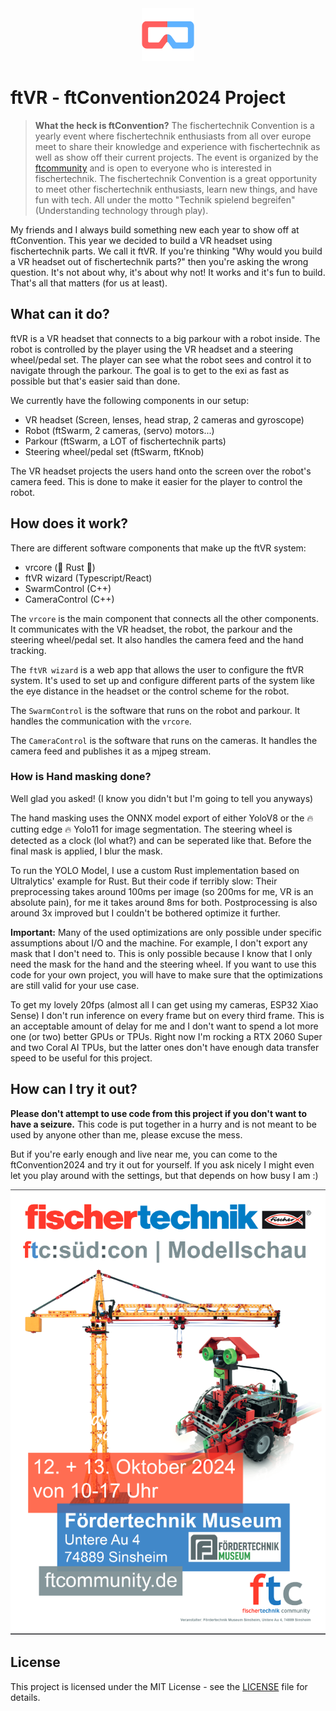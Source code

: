 <div style="text-align: center"><img src="./ftvr.svg"></div>

# ftVR - ftConvention2024 Project

> **What the heck is ftConvention?**
> The fischertechnik Convention is a yearly event where fischertechnik enthusiasts from all over europe meet to share
> their knowledge and experience with fischertechnik as well as show off their current projects. The event is organized
> by the [ftcommunity](https://ftcommunity.de) and is open to everyone who is interested in fischertechnik. The
> fischertechnik
> Convention is a great opportunity to meet other fischertechnik enthusiasts, learn new things, and have fun with
> tech. All under the motto "Technik spielend begreifen" (Understanding technology through play).

My friends and I always build something new each year to show off at ftConvention.
This year we decided to build a VR headset using fischertechnik parts. We call it ftVR.
If you're thinking "Why would you build a VR headset out of fischertechnik parts?" then you're asking the wrong
question.
It's not about why, it's about why not! It works and it's fun to build. That's all that matters (for us at least).

## What can it do?

ftVR is a VR headset that connects to a big parkour with a robot inside. The robot is controlled by the player using the
VR headset and a steering wheel/pedal set. The player can see what the robot sees and control it to navigate through the
parkour. The goal is to get to the exi as fast as possible but that's easier said than done.

We currently have the following components in our setup:

- VR headset (Screen, lenses, head strap, 2 cameras and gyroscope)
- Robot (ftSwarm, 2 cameras, (servo) motors...)
- Parkour (ftSwarm, a LOT of fischertechnik parts)
- Steering wheel/pedal set (ftSwarm, ftKnob)

The VR headset projects the users hand onto the screen over the robot's camera feed. This is done to make it easier for
the player to control the robot.

## How does it work?

There are different software components that make up the ftVR system:

- vrcore (🚀 Rust 🚀)
- ftVR wizard (Typescript/React)
- SwarmControl (C++)
- CameraControl (C++)

The `vrcore` is the main component that connects all the other components. It communicates with the VR headset, the
robot, the parkour and the steering wheel/pedal set. It also handles the camera feed and the hand tracking.

The `ftVR wizard` is a web app that allows the user to configure the ftVR system. It's used to set up and configure
different parts of the system like the eye distance in the headset or the control scheme for the robot.

The `SwarmControl` is the software that runs on the robot and parkour. It handles the communication with the `vrcore`.

The `CameraControl` is the software that runs on the cameras. It handles the camera feed and publishes it as a mjpeg
stream.

### How is Hand masking done?

Well glad you asked! (I know you didn't but I'm going to tell you anyways)

The hand masking uses the ONNX model export of either YoloV8 or the 🔥 cutting edge 🔥 Yolo11 for image
segmentation.
The steering wheel is detected as a clock (lol what?) and can be seperated like that. Before the final mask is applied,
I blur the mask.

To run the YOLO Model, I use a custom Rust implementation based on Ultralytics' example for Rust. But their code if
terribly slow:
Their preprocessing takes around 100ms per image (so 200ms for me, VR is an absolute pain), for me it takes around 8ms
for both.
Postprocessing is also around 3x improved but I couldn't be bothered optimize it further.

**Important:** Many of the used optimizations are only possible under specific assumptions about I/O and
the machine. For example, I don't export any mask that I don't need to. This is only possible because I know that I only
need the mask for the hand and the steering wheel. If you want to use this code for your own project, you will have to
make sure that the optimizations are still valid for your use case.

To get my lovely 20fps (almost all I can get using my cameras, ESP32 Xiao Sense) I don't run inference on every frame
but on every third frame.
This is an acceptable amount of delay for me and I don't want to spend a lot more one (or two) better GPUs or TPUs.
Right now I'm rocking a RTX 2060 Super and two Coral AI TPUs, but the latter ones don't have enough data transfer speed 
to be useful for this project.

## How can I try it out?

**Please don't attempt to use code from this project if you don't want to have a seizure.**
This code is put together in a hurry and is not meant to be used by anyone other than me, please excuse the mess.

But if you're early enough and live near me, you can come to the ftConvention2024 and try it out for yourself.
If you ask nicely I might even let you play around with the settings, but that depends on how busy I am :)

![img.png](ftConvention2024.png)

## License

This project is licensed under the MIT License - see the [LICENSE](LICENSE) file for details.
